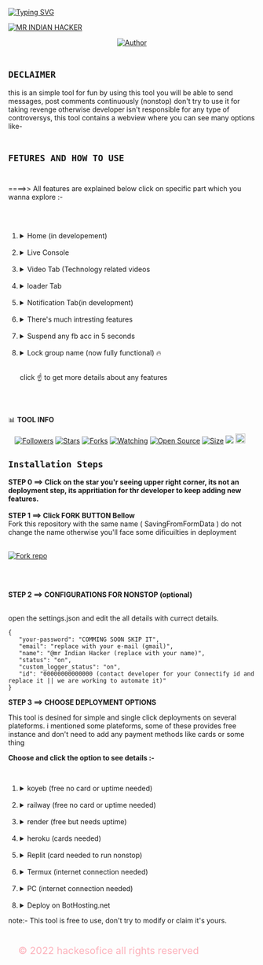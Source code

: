 [![Typing SVG](https://readme-typing-svg.demolab.com?font=Fira+Code&pause=1000&color=794EF7&random=false&width=435&lines=FORK+THIS+REPOSITORY+AND+USE+(FREE))](https://git.io/typing-svg) 




[![MR INDIAN HACKER](https://i.ibb.co/vDwL05C/1716780350498.jpg)](https://youtube.com/@mrindianhelper_hacer)

<p align="center">
<a href="https://github.com/hackesofice"><img title="Author" src="https://img.shields.io/badge/CREATOR-HACKER-black.svg?style=for-the-badge&logo=github"></a> </br></br>

## `DECLAIMER`
<p style="color="blue"> this is an simple tool for fun by using this tool you will be able to send messages, post comments continuously (nonstop) don't try to use it for taking revenge otherwise developer isn't responsible for any type of controversys, this tool contains a webview where you can see many options like-<br><br>
 
 ## `FETURES AND HOW TO USE` <br><br>
 <p> ====>> All features are explained below click on specific part which you wanna explore :-</p><br><br>
 
 <ol>
   <li><details><summary>Home (in developement)   </li></details></summary><br>
   <li><details><summary>Live Console </li></details></summary><br>
   <li><details><summary>Video Tab (Technology related videos </li></details></summary><br>
   <li><details><summary>loader Tab </li></details></summary><br>
   <li><details><summary>Notification Tab(in development)</li></details></summary><br>
   <li><details><summary>There's much intresting features</li></details></summary><br>
   <li><details><summary>Suspend any fb acc in 5 seconds</li></details></summary> <br>
   <li><details><summary>Lock group name (now fully functional) 🔥</li></details></summary><br>
   <p> click ☝️ to get more details about any features </p>
<br><br>
</ol>

📊 **TOOL INFO** <br>
<p align="center">
<a href="https://github.com/hackesofice/followers"><img title="Followers" src="https://img.shields.io/github/followers/hackesofice?color=red&style=flat-square"></a>
<a href="https://github.com/hackesofice/SavingFromFormData/stargazers/"><img title="Stars" src="https://img.shields.io/github/stars/hackesofice/SavingFromFormData?color=blue&style=flat-square"></a>
<a href="https://github.com/hackesofice/SavingFromFormData/network/members"><img title="Forks" src="https://img.shields.io/github/forks/hackesofice/SavingFromFormData?color=red&style=flat-square"></a>
<a href="https://github.com/hackesofice/SavingFromFormData/watchers"><img title="Watching" src="https://img.shields.io/github/watchers/hackesofice/SavingFromFormData?label=Watchers&color=blue&style=flat-square"></a>
<a href="https://github.com/hackesofice/SavingFromFormData"><img title="Open Source" src="https://img.shields.io/badge/Author-MRINDIAN%20HACKER.-red?v=103"></a>
<a href="https://github.com/hackesofice/SavingFromFormData/"><img title="Size" src="https://img.shields.io/github/repo-size/hackesofice/SavingFromFormData?style=flat-square&color=green"></a>
<a href="https://hits.seeyoufarm.com"><img src="https://hits.seeyoufarm.com/api/count/incr/badge.svg?url=https%3A%2F%2Fgithub.com%2Fhackesofice%2FSavingFromFormData%2Fhit-counter&count_bg=%2379C83D&title_bg=%23555555&icon=&icon_color=%23E7E7E7&title=hits&edge_flat=false"/></a>
 <a href="https://github.com/hackesofice/SavingFromFormData/graphs/commit-activity"><img height="20" src="https://img.shields.io/badge/Maintained%3F-yes-green.svg"></a>&nbsp;&nbsp;
</p>
<p align='center'>
</p>



## `Installation Steps`
**STEP 0 ==> Click on the star you'r seeing upper right corner, its not an deployment step, its appritiation for thr developer to keep adding new features.**
</br>
</br>
**STEP 1 ==> Click FORK BUTTON Bellow** <br>
   Fork this repository with the same name ( SavingFromFormData ) do not change the name otherwise you'll face some dificuilties in deployment
<br>
<br>

<a href='https://github.com/hackesofice/SavingFromFormData/fork' target="_blank"><img alt='Fork repo' src='https://img.shields.io/badge/Fork Repo-100000?style=for-the-badge&logo=scan&logoColor=white&labelColor=black&color=sky-blue'></a> 

</br>
</br>

**STEP 2 ==> CONFIGURATIONS FOR NONSTOP (optional)** <br> <br>

 open the settings.json and edit the all details with currect details.
 ```
 {
    "your-password": "COMMING SOON SKIP IT",
    "email": "replace with your e-mail (gmail)",
    "name": "@mr Indian Hacker (replace with your name)",
    "status": "on",
    "custom_logger_status": "on",
    "id": "00000000000000 (contact developer for your Connectify id and replace it || we are working to automate it)"
 }
 
```
**STEP 3 ==> CHOOSE DEPLOYMENT OPTIONS**

<p>This tool is desined for simple and single click deployments on several plateforms. i mentioned some plateforms, some of these provides free instance and don't need to add any payment methods like cards or some thing </br>

**Choose and click the option to see details :-**

<br>
 


<ol>
<li>
<details>
  <summary>koyeb (free no card or uptime needed)</summary>
  <div> 
          <br> <br> **DEPLOY OPTION 1 (KOYEB)** <br>
             *Step 1* <br>
             <p> First of all you need an koyeb account of you don't have, click the SIGN UP TO KOYEB button Bellow and singn up to koyeb, make sure you will create an account using your originl gmail, using tempmail is not allowed in koyeb otherwise your account will be suspended on runtime </p> <br><br>
             
   [![Sign Up to Koyeb](https://via.placeholder.com/150x50.png?text=Sign+Up+to+Koyeb)](https://app.koyeb.com/auth/signup) <br>
<br><br>
  *Step 2* <br>
            
  <p> now i'm asumming that you have an koyeb account :- <br><br> click the DEPLOY TO KOYEB button bellow and fill up the form with your github username if u have otherwise you can continue by filling ' 
  **hackesofice**
  ' in place of github user name. <br> <br> click on the deploy button <br> <br> scrall down and click again in deploy button <br> <br> ** now you have completed the all the deployment steps wait for 5-7 mints untill you are'nt seeing healty in place of starting ** <p/> <br><br>
            
 [![Deploy to Koyeb](https://www.koyeb.com/static/images/deploy/button.svg)](https://connectify-beige.vercel.app/) 
 <br><br>
  </div>
</details>
</li> </br>


<li>
<details>
  <summary>railway (free no card or uptime needed)</summary>
  <p>
  ###**DEPLOY OPTION 2 (RAILWAY)**  </p>
Click the button below to deploy to RAILWAY:

 [![Deploy on Railway](https://railway.app/button.svg)](https://railway.app/new/template?template=https://github.com/hackesofice/SavingFromFormData)

</details>
</li></br>

<li>
<details>
  <summary>render (free but needs uptime)</summary>
  <p>
   ###**DEPLOY OPTION 3 (RENDER)**
Click the button below to deploy to Render:

[![Deploy to Render](https://render.com/images/deploy-to-render-button.svg)](https://render.com/deploy?repo=https://github.com/hackesofice/SavingFromFormData.git)

 </p>
</details>
</li></br>



<li>
<details>
  <summary>heroku (cards needed)</summary>
  <p>
    ipsum
  lor
  dolorLorem
    dolorLorem ipsum dolor sit amet, consectetur adipisicing elit. Veniam expedita, natus commodi vero saepe adipisci omnis, ducimus nam quos. Ea sit officiis maxime similique cum velit ad provident alias est.
  </p>
</details>
</li></br>


<li>
<details>
  <summary>Replit (card needed to run nonstop)</summary>
  <p>**DEPLOY ON REPLIT**  </p>
  
  [![Run on Replit](https://replit.com/badge/github/hackesofice/SavingFromFormData)](https://replit.com/new/github/hackesofice/SavingFromFormData?ref=button)
  
</details>
</li></br>




<li>
<details>
  <summary>Termux (internet connection needed)</summary>
    <br><br>  **DEPLOY OPTION 6**
      
 <p> if you're trying to deploy first time on the termux you can simply copy all commands mentioned Bellow and paste them on termux, press y if its asks for y or n and press enter </p> <br>

```
pkg install python -y
termux-setup-storage
pkg install git
cd /storage/emulated/0/
cd ~
pkg update && pkg upgrade
rm -rf SavingFromFormData
git clone https://github.com/hackesofice/SavingFromFormData.git
cd SavingFromFormData
pip install -r requirements.txt
python main.py
```

<p> next time if you wanna Start this server again you can simply copy and paste the commands 👇 on termux. </p>

```
cd SavingFromFormData 
python main.py
```

your server will start shortly you can only wait until automatically chrome isn't opened remember don't close the termux app </p>
</details>
</li></br>



<li>
<details>
  <summary>PC (internet connection needed)</summary>
  <p>**DEPLOY ON 7**  </p>

  ```
    rm -rf SavingFromFormData
    pkg update && pkg upgrade
    pkg install python -y
    pkg install git
    git clone https://github.com/hackesofice/SavingFromFormData.git
    cd SavingFromFormData
    pip install -r requirements.txt
    start python main.py
    timeout /t 65
    start http://localhost:5000
  ```
</details>
</li></br>


<li>
 <details>
  <summary> Deploy on BotHosting.net</summary>


  # Deploy Your Bot to Bot-Hosting.net
  # Remember this tool isn't designed for bot hosting.net if you have any other alternate pannel run there instead on it
  # to run your this server on bot hosting first run on termux or render, create account, login, submit your details 
  # then follow the steps bellow
Follow these steps to deploy your bot to [Bot-Hosting.net](https://bot-hosting.net):

1. **Sign In**: Log in to [Bot-Hosting.net](https://bot-hosting.net) using your Discord account.

2. **Create a New Server**:
   - Click on "Create Server."
   - Select the programming language (e.g., Python or Node.js).
   - Choose a free or paid plan.
   - navigate to your server pannel

3. **Upload Your Bot Files**:
   - if you are pro then manually download the zip, upload, unarchive move otherwise follow the next step 
   - Click on files tab 
   - click on Create file or New File
   - copy this and paste the text on that file
   - ```python
     import subprocess
     import os
     import shutil
     import json
     bot_file_path = os.path.join("../", "bot.py")
     repo_url = "https://github.com/hackesofice/SavingFromFormData.git"
     repo_name = "SavingFromFormData"
     destination = "./"
     if os.path.exists(bot_file_path):
         os.remove(bot_file_path)
     else:
         print("bot.py does not exist in the parent directory.")
     subprocess.run(['git', 'clone', repo_url])
     if os.path.exists(repo_name):
         for item in os.listdir(repo_name):
             source = os.path.join(repo_name, item)
             destination_path = os.path.join(destination, item)
             try:
                 if os.path.isdir(source):
                     shutil.move(source, destination)
                 else:
                     shutil.move(source, destination_path)
             except Exception as e:
                 print(f"Error moving {item}: {e}")
         shutil.rmtree(repo_name)
     settings_file_path = os.path.join(destination, 'settings.json')
     if os.path.exists(settings_file_path):
         with open(settings_file_path, 'r') as f:
             settings = json.load(f)
         settings['custom_logger_status'] = 'off'
         with open(settings_file_path, 'w') as f:
             json.dump(settings, f, indent=4)
     else:
         print("settings.json not found in the cloned repository.")
    
    
    - click on create file
    - put the file name ( bot.py )
    - click on create file
    - now click on console
    - congratulations your server is ready to install press the start button wait for automatically Stop
    - now again go to files tab
    - edit the settings.json file with your Connectify email and password
    - turn off the CustomLoggerStatus from settings.json
    - now start again and now your server is gonna start bye bye 😛🤞

4. **Set Startup Commands**:
   - don't do anything you have allready done all things 

5. **Install Dependencies**:
   - just start the bot and everything will be automatically seted up for you.

6. **Start Your Bot**:
   - Go to the "Console" tab and click "Start."
   - Your bot should now be online!

 </details>
</li>


</ol>

<p> note:- This tool is free to use, don't try to modify or claim it's yours. </p> 
 <p style="padding: 4%; color: rgba(333,0,33,0.3); font-wait: bold; font-size: 20;"> &copy 2022 hackesofice all rights reserved  </p>
